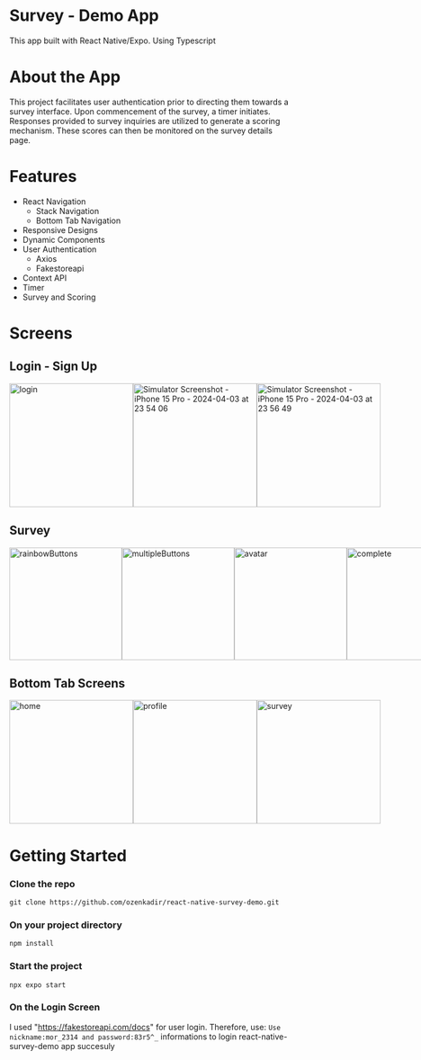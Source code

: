 # Survey - Demo App
This app built with React Native/Expo. Using Typescript

# About the App

This project facilitates user authentication prior to directing them towards a survey interface. Upon commencement of the survey, a timer initiates. 
Responses provided to survey inquiries are utilized to generate a scoring mechanism. These scores can then be monitored on the survey details page.


# Features 
- React Navigation
  - Stack Navigation
  - Bottom Tab Navigation
- Responsive Designs
- Dynamic Components
- User Authentication
  - Axios
  - Fakestoreapi
- Context API
- Timer
- Survey and Scoring


# Screens

## Login - Sign Up

<div style="display: flex; justify-content: space-between;">
<img  src="https://github.com/ozenkadir/react-native-survey-demo/assets/92018201/763b8365-ce9d-46f8-b717-c21f96ea179e" alt="login" width="220"/>
<img  src="https://github.com/ozenkadir/react-native-survey-demo/assets/92018201/31281ead-d38f-4f5b-afc5-dcdd3b8bcc3b" alt="Simulator Screenshot - iPhone 15 Pro - 2024-04-03 at 23 54 06" width="220"/>
<img src="https://github.com/ozenkadir/react-native-survey-demo/assets/92018201/e1c04c5e-26c1-406d-a447-603a6689e1b7" alt="Simulator Screenshot - iPhone 15 Pro - 2024-04-03 at 23 56 49" width="220"/>
</div>

## Survey 

<div style="display: flex; justify-content: space-between;">
<img  src="https://github.com/ozenkadir/react-native-survey-demo/assets/92018201/52b74272-243e-4070-b398-243bfe15b677" alt="rainbowButtons" width="200"/>
<img  src="https://github.com/ozenkadir/react-native-survey-demo/assets/92018201/4cc8fb0d-7309-4e83-9275-296337a83ff7" alt="multipleButtons" width="200"/>
<img  src="https://github.com/ozenkadir/react-native-survey-demo/assets/92018201/dfbe8258-3606-403d-8769-1cc738d8f6ea" alt="avatar" width="200"/>
<img src="https://github.com/ozenkadir/react-native-survey-demo/assets/92018201/5c53bec7-fa6c-42b7-94ff-794582298a96" alt="complete" width="200"/>
</div>


## Bottom Tab Screens 

<div style="display: flex; justify-content: space-between;">
<img  src="https://github.com/ozenkadir/react-native-survey-demo/assets/92018201/543318a6-e18e-45d5-a446-12ced6dbfbe1" alt="home" width="220"/>
<img  src="https://github.com/ozenkadir/react-native-survey-demo/assets/92018201/ad35fb07-8b57-4ef0-a707-3fb23e75a9dd" alt="profile" width="220"/>
<img src="https://github.com/ozenkadir/react-native-survey-demo/assets/92018201/94fe9e33-36f9-4a6e-a00d-ce9274b5bb3d" alt="survey" width="220"/>
</div>

# Getting Started
### Clone the repo
`git clone https://github.com/ozenkadir/react-native-survey-demo.git`

### On your project directory
`npm install` 

### Start the project
`npx expo start`

### On the Login Screen
I used "https://fakestoreapi.com/docs" for user login.
Therefore, use: `Use  nickname:mor_2314 and password:83r5^_` informations to login react-native-survey-demo app succesuly






